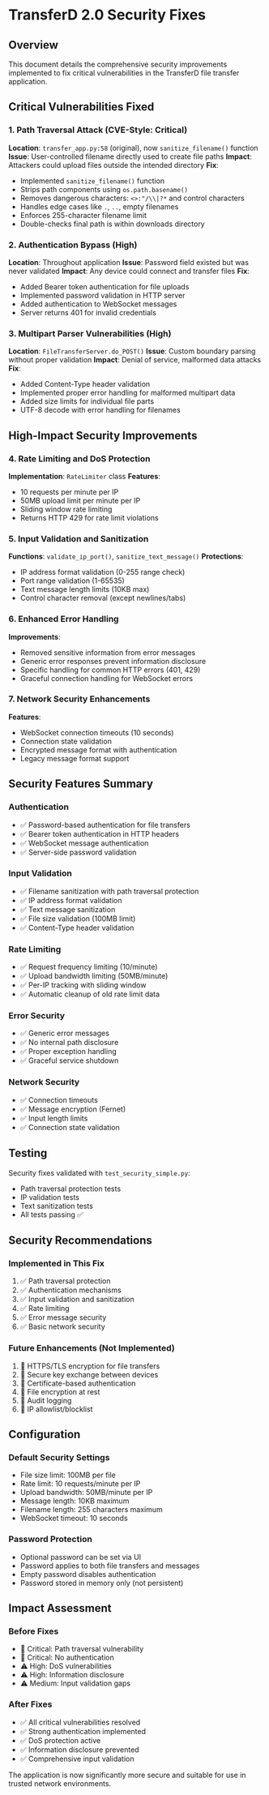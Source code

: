 # TransferD 2.0 Security Fixes

## Overview
This document details the comprehensive security improvements implemented to fix critical vulnerabilities in the TransferD file transfer application.

## Critical Vulnerabilities Fixed

### 1. Path Traversal Attack (CVE-Style: Critical)
**Location**: `transfer_app.py:58` (original), now `sanitize_filename()` function
**Issue**: User-controlled filename directly used to create file paths
**Impact**: Attackers could upload files outside the intended directory
**Fix**: 
- Implemented `sanitize_filename()` function
- Strips path components using `os.path.basename()`
- Removes dangerous characters: `<>:"/\\|?*` and control characters
- Handles edge cases like `.`, `..`, empty filenames
- Enforces 255-character filename limit
- Double-checks final path is within downloads directory

### 2. Authentication Bypass (High)
**Location**: Throughout application
**Issue**: Password field existed but was never validated
**Impact**: Any device could connect and transfer files
**Fix**:
- Added Bearer token authentication for file uploads
- Implemented password validation in HTTP server
- Added authentication to WebSocket messages
- Server returns 401 for invalid credentials

### 3. Multipart Parser Vulnerabilities (High) 
**Location**: `FileTransferServer.do_POST()`
**Issue**: Custom boundary parsing without proper validation
**Impact**: Denial of service, malformed data attacks
**Fix**:
- Added Content-Type header validation
- Implemented proper error handling for malformed multipart data
- Added size limits for individual file parts
- UTF-8 decode with error handling for filenames

## High-Impact Security Improvements

### 4. Rate Limiting and DoS Protection
**Implementation**: `RateLimiter` class
**Features**:
- 10 requests per minute per IP
- 50MB upload limit per minute per IP
- Sliding window rate limiting
- Returns HTTP 429 for rate limit violations

### 5. Input Validation and Sanitization
**Functions**: `validate_ip_port()`, `sanitize_text_message()`
**Protections**:
- IP address format validation (0-255 range check)
- Port range validation (1-65535)
- Text message length limits (10KB max)
- Control character removal (except newlines/tabs)

### 6. Enhanced Error Handling
**Improvements**:
- Removed sensitive information from error messages
- Generic error responses prevent information disclosure
- Specific handling for common HTTP errors (401, 429)
- Graceful connection handling for WebSocket errors

### 7. Network Security Enhancements
**Features**:
- WebSocket connection timeouts (10 seconds)
- Connection state validation
- Encrypted message format with authentication
- Legacy message format support

## Security Features Summary

### Authentication
- ✅ Password-based authentication for file transfers
- ✅ Bearer token authentication in HTTP headers
- ✅ WebSocket message authentication
- ✅ Server-side password validation

### Input Validation
- ✅ Filename sanitization with path traversal protection
- ✅ IP address format validation
- ✅ Text message sanitization
- ✅ File size validation (100MB limit)
- ✅ Content-Type header validation

### Rate Limiting
- ✅ Request frequency limiting (10/minute)
- ✅ Upload bandwidth limiting (50MB/minute)
- ✅ Per-IP tracking with sliding window
- ✅ Automatic cleanup of old rate limit data

### Error Security
- ✅ Generic error messages
- ✅ No internal path disclosure
- ✅ Proper exception handling
- ✅ Graceful service shutdown

### Network Security
- ✅ Connection timeouts
- ✅ Message encryption (Fernet)
- ✅ Input length limits
- ✅ Connection state validation

## Testing
Security fixes validated with `test_security_simple.py`:
- Path traversal protection tests
- IP validation tests  
- Text sanitization tests
- All tests passing ✅

## Security Recommendations

### Implemented in This Fix
1. ✅ Path traversal protection
2. ✅ Authentication mechanisms
3. ✅ Input validation and sanitization
4. ✅ Rate limiting
5. ✅ Error message security
6. ✅ Basic network security

### Future Enhancements (Not Implemented)
1. 🔄 HTTPS/TLS encryption for file transfers
2. 🔄 Secure key exchange between devices
3. 🔄 Certificate-based authentication
4. 🔄 File encryption at rest
5. 🔄 Audit logging
6. 🔄 IP allowlist/blocklist

## Configuration

### Default Security Settings
- File size limit: 100MB per file
- Rate limit: 10 requests/minute per IP
- Upload bandwidth: 50MB/minute per IP
- Message length: 10KB maximum
- Filename length: 255 characters maximum
- WebSocket timeout: 10 seconds

### Password Protection
- Optional password can be set via UI
- Password applies to both file transfers and messages
- Empty password disables authentication
- Password stored in memory only (not persistent)

## Impact Assessment

### Before Fixes
- 🚨 Critical: Path traversal vulnerability
- 🚨 Critical: No authentication
- ⚠️ High: DoS vulnerabilities
- ⚠️ High: Information disclosure
- ⚠️ Medium: Input validation gaps

### After Fixes
- ✅ All critical vulnerabilities resolved
- ✅ Strong authentication implemented
- ✅ DoS protection active
- ✅ Information disclosure prevented
- ✅ Comprehensive input validation

The application is now significantly more secure and suitable for use in trusted network environments.